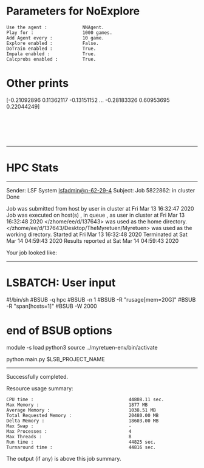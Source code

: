 # Parameters for NoExplore

    Use the agent :             NNAgent.
    Play for :                  1000 games.
    Add Agent every :           10 game.
    Explore enabled :           False.
    DoTrain enabled :           True.
    Impala enabled :            True.
    Calcprobs enabled :         True.

# Other prints

[-0.21092896  0.11362117 -0.13151152 ... -0.28183326  0.60953695
  0.22044249]

 <br /> 
 <br /> 
 <br /> 
 <br />

---------------------------------------------------------------------------------------------------------------------

# HPC Stats


------------------------------------------------------------
Sender: LSF System <lsfadmin@n-62-29-4>
Subject: Job 5822862: <NNAgent2NoExplore> in cluster <dcc> Done

Job <NNAgent2NoExplore> was submitted from host <n-62-30-7> by user <s183905> in cluster <dcc> at Fri Mar 13 16:32:47 2020
Job was executed on host(s) <n-62-29-4>, in queue <hpc>, as user <s183905> in cluster <dcc> at Fri Mar 13 16:32:48 2020
</zhome/ee/d/137643> was used as the home directory.
</zhome/ee/d/137643/Desktop/TheMyretuen/Myretuen> was used as the working directory.
Started at Fri Mar 13 16:32:48 2020
Terminated at Sat Mar 14 04:59:43 2020
Results reported at Sat Mar 14 04:59:43 2020

Your job looked like:

------------------------------------------------------------
# LSBATCH: User input
#!/bin/sh
#BSUB -q hpc
#BSUB -n 1
#BSUB -R "rusage[mem=20G]"
#BSUB -R "span[hosts=1]"
#BSUB -W 2000
# end of BSUB options

module -s load python3
source ../myretuen-env/bin/activate

python main.py $LSB_PROJECT_NAME


------------------------------------------------------------

Successfully completed.

Resource usage summary:

    CPU time :                                   44808.11 sec.
    Max Memory :                                 1877 MB
    Average Memory :                             1038.51 MB
    Total Requested Memory :                     20480.00 MB
    Delta Memory :                               18603.00 MB
    Max Swap :                                   -
    Max Processes :                              4
    Max Threads :                                8
    Run time :                                   44825 sec.
    Turnaround time :                            44816 sec.

The output (if any) is above this job summary.

